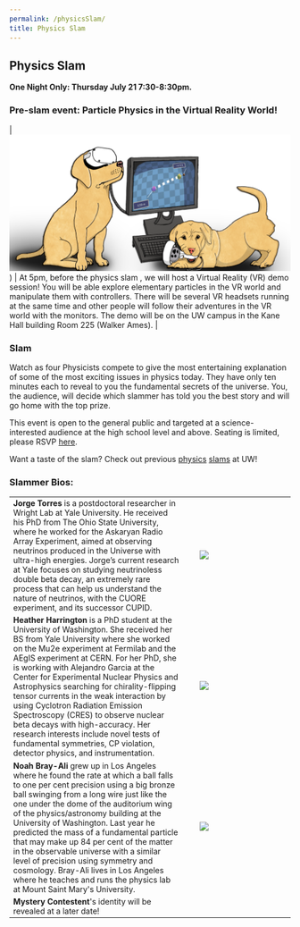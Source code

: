 ```yaml
---
permalink: /physicsSlam/
title: Physics Slam
---
```


## Physics Slam
**One Night Only: Thursday July 21 7:30-8:30pm.**

### Pre-slam event: Particle Physics in the Virtual Reality World!

| ![VR](/assets/images/VR.png)) | At 5pm, before the physics slam , we will host a Virtual Reality (VR) demo session! You will be able explore elementary particles in the VR world and manipulate them with controllers. There will be several VR headsets running at the same time and other people will follow their adventures in the VR world with the monitors. The demo will be on the UW campus in the Kane Hall building Room 225 (Walker Ames). |

### Slam

Watch as four Physicists compete to give the most entertaining explanation of some of the most exciting issues in physics today.  They have only ten minutes each to reveal to you the fundamental secrets of the universe.  You, the audience, will decide which slammer has told you the best story and will go home with the top prize.

This event is open to the general public and targeted at a science-interested audience at the high school level and above.  Seating is limited, please RSVP [here](https://forms.gle/4MKAaP5FLwHDKmmr6).

Want a taste of the slam?  Check out previous [physics](https://sites.google.com/uw.edu/uwcuwip/program/physics-slam) [slams](https://phys.washington.edu/events/2019-10-19/physics-slam) at UW!

### Slammer Bios:
<table>
 <tr>
  <td width="55%"> <strong>Jorge Torres</strong> is a postdoctoral researcher in Wright Lab at Yale University. He received his PhD from The Ohio State University, where he worked for the Askaryan Radio Array Experiment, aimed at observing neutrinos produced in the Universe with ultra-high energies. Jorge’s current research at Yale focuses on studying neutrinoless double beta decay, an extremely rare process that can help us understand the nature of neutrinos, with the CUORE experiment, and its successor CUPID.  </td>
  <td width="4%"> </td>
  <td width="30%"> <img src="/assets/images/jorge_torres.jpg" style="width: 100%"/> </td>
 </tr>
 <tr>
  <td width="55%"> <strong>Heather Harrington</strong> is a PhD student at the University of Washington. She received her BS from Yale University where she worked on the Mu2e experiment at Fermilab and the AEgIS experiment at CERN. For her PhD, she is working with Alejandro Garcia at the Center for Experimental Nuclear Physics and Astrophysics searching for chirality-flipping tensor currents in the weak interaction by using Cyclotron Radiation Emission Spectroscopy (CRES) to observe nuclear beta decays with high-accuracy. Her research interests include novel tests of fundamental symmetries, CP violation, detector physics, and instrumentation. </td>
  <td width="4%"> </td>
  <td width="30%"> <img src="/assets/images/heather_harrington.jpg" style="width: 100%"/> </td>
 </tr>
 <tr>
  <td width="55%">
  <strong>Noah Bray-Ali</strong> grew up in Los Angeles where he found the rate at which a ball falls to one per cent precision using a big bronze ball swinging from a long wire just like the one under the dome of the auditorium wing of the physics/astronomy building at the University of Washington. Last year he predicted the mass of a fundamental particle that may make up 84 per cent of the matter in the observable universe with a similar level of precision using symmetry and cosmology. Bray-Ali lives in Los Angeles where he teaches and runs the physics lab at Mount Saint Mary's University.</td>
  <td width="4%"> </td>
  <td width="30%"> <img src="/assets/images/bray_ali.jpg" style="width: 100%"/> </td>
 </tr>
 <tr>
  <td width="55%">
  <strong>Mystery Contestent</strong>'s identity will be revealed at a later date!
  <td width="4%"> </td>
  <td width="30%"> </td>
